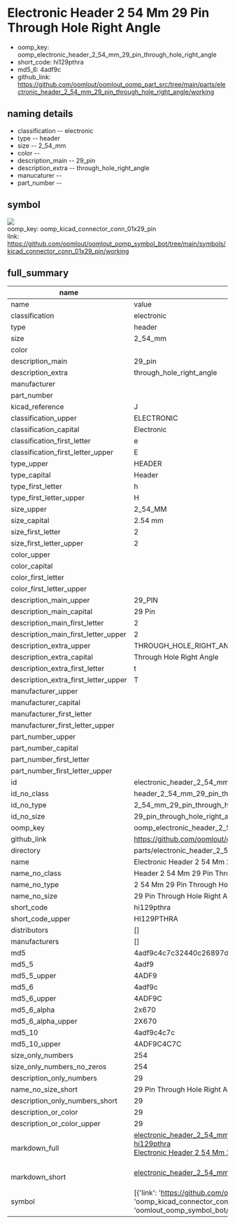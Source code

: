 # Electronic Header 2 54 Mm 29 Pin Through Hole Right Angle

  
* oomp_key: oomp_electronic_header_2_54_mm_29_pin_through_hole_right_angle 
* short_code: hi129pthra
* md5_6: 4adf9c  
* github_link: https://github.com/oomlout/oomlout_oomp_part_src/tree/main/parts/electronic_header_2_54_mm_29_pin_through_hole_right_angle/working  
## naming details
* classification -- electronic
* type -- header
* size -- 2_54_mm
* color -- 
* description_main -- 29_pin
* description_extra -- through_hole_right_angle
* manucaturer -- 
* part_number -- 



## symbol

![](symbol/{index}}/working/working_600.png)  
oomp_key: oomp_kicad_connector_conn_01x29_pin  
link: https://github.com/oomlout/oomlout_oomp_symbol_bot/tree/main/symbols/kicad_connector_conn_01x29_pin/working  


## full_summary
| name | value | 
| --- | --- | 
| name | value | 
| classification | electronic | 
| type | header | 
| size | 2_54_mm | 
| color |  | 
| description_main | 29_pin | 
| description_extra | through_hole_right_angle | 
| manufacturer |  | 
| part_number |  | 
| kicad_reference | J | 
| classification_upper | ELECTRONIC | 
| classification_capital | Electronic | 
| classification_first_letter | e | 
| classification_first_letter_upper | E | 
| type_upper | HEADER | 
| type_capital | Header | 
| type_first_letter | h | 
| type_first_letter_upper | H | 
| size_upper | 2_54_MM | 
| size_capital | 2.54 mm | 
| size_first_letter | 2 | 
| size_first_letter_upper | 2 | 
| color_upper |  | 
| color_capital |  | 
| color_first_letter |  | 
| color_first_letter_upper |  | 
| description_main_upper | 29_PIN | 
| description_main_capital | 29 Pin | 
| description_main_first_letter | 2 | 
| description_main_first_letter_upper | 2 | 
| description_extra_upper | THROUGH_HOLE_RIGHT_ANGLE | 
| description_extra_capital | Through Hole Right Angle | 
| description_extra_first_letter | t | 
| description_extra_first_letter_upper | T | 
| manufacturer_upper |  | 
| manufacturer_capital |  | 
| manufacturer_first_letter |  | 
| manufacturer_first_letter_upper |  | 
| part_number_upper |  | 
| part_number_capital |  | 
| part_number_first_letter |  | 
| part_number_first_letter_upper |  | 
| id | electronic_header_2_54_mm_29_pin_through_hole_right_angle | 
| id_no_class | header_2_54_mm_29_pin_through_hole_right_angle | 
| id_no_type | 2_54_mm_29_pin_through_hole_right_angle | 
| id_no_size | 29_pin_through_hole_right_angle | 
| oomp_key | oomp_electronic_header_2_54_mm_29_pin_through_hole_right_angle | 
| github_link | https://github.com/oomlout/oomlout_oomp_part_src/tree/main/parts/electronic_header_2_54_mm_29_pin_through_hole_right_angle/working | 
| directory | parts/electronic_header_2_54_mm_29_pin_through_hole_right_angle | 
| name | Electronic Header 2 54 Mm 29 Pin Through Hole Right Angle | 
| name_no_class | Header 2 54 Mm 29 Pin Through Hole Right Angle | 
| name_no_type | 2 54 Mm 29 Pin Through Hole Right Angle | 
| name_no_size | 29 Pin Through Hole Right Angle | 
| short_code | hi129pthra | 
| short_code_upper | HI129PTHRA | 
| distributors | [] | 
| manufacturers | [] | 
| md5 | 4adf9c4c7c32440c26897d43eaec4467 | 
| md5_5 | 4adf9 | 
| md5_5_upper | 4ADF9 | 
| md5_6 | 4adf9c | 
| md5_6_upper | 4ADF9C | 
| md5_6_alpha | 2x670 | 
| md5_6_alpha_upper | 2X670 | 
| md5_10 | 4adf9c4c7c | 
| md5_10_upper | 4ADF9C4C7C | 
| size_only_numbers | 254 | 
| size_only_numbers_no_zeros | 254 | 
| description_only_numbers | 29 | 
| name_no_size_short | 29 Pin Through Hole Right Angle | 
| description_only_numbers_short | 29 | 
| description_or_color | 29 | 
| description_or_color_upper | 29 | 
| markdown_full | [electronic_header_2_54_mm_29_pin_through_hole_right_angle](https://github.com/oomlout/oomlout_oomp_part_src/tree/main/parts/electronic_header_2_54_mm_29_pin_through_hole_right_angle/working)<br>[hi129pthra](https://github.com/oomlout/oomlout_oomp_part_src/tree/main/parts/electronic_header_2_54_mm_29_pin_through_hole_right_angle/working)<br>[Electronic Header 2 54 Mm 29 Pin Through Hole Right Angle](https://github.com/oomlout/oomlout_oomp_part_src/tree/main/parts/electronic_header_2_54_mm_29_pin_through_hole_right_angle/working)<br><br> | 
| markdown_short | [electronic_header_2_54_mm_29_pin_through_hole_right_angle](https://github.com/oomlout/oomlout_oomp_part_src/tree/main/parts/electronic_header_2_54_mm_29_pin_through_hole_right_angle/working)<br><br> | 
| symbol | [{'link': 'https://github.com/oomlout/oomlout_oomp_symbol_bot/tree/main/symbols/kicad_connector_conn_01x29_pin', 'oomp_key': 'oomp_kicad_connector_conn_01x29_pin', 'directory': 'oomlout_oomp_symbol_bot/symbols/kicad_connector_conn_01x29_pin//working/working.kicad_sym', 'index': 0}] | 
